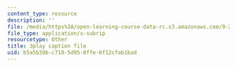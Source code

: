 ```yaml
---
content_type: resource
description: ''
file: /media/https%3A/open-learning-course-data-rc.s3.amazonaws.com/9-20-animal-behavior-fall-2013/b5a5b39bc7105d958ffe6f12cfab1bad_472243.vtt
file_type: application/x-subrip
resourcetype: Other
title: 3play caption file
uid: b5a5b39b-c710-5d95-8ffe-6f12cfab1bad
---
```

